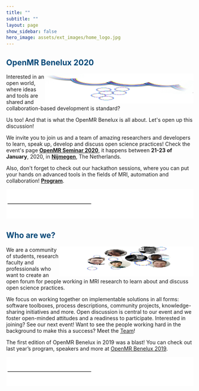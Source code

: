 ```yaml
---
title: ""
subtitle: ""
layout: page
show_sidebar: false
hero_image: assets/ext_images/home_logo.jpg
---
```


## <span style="color:#004777"> OpenMR Benelux 2020 </span> 

<img style="float: right;" src="assets/ext_images/side-column-openmr2020.jpg" width="400" height="80"> 


Interested in an open world, where ideas and tools are shared and collaboration-based development is standard?

Us too! And that is what the OpenMR Benelux is all about. Let's open up this discussion!<br />

We invite you to join us and a team of amazing researchers and developers to learn, speak up, develop and discuss open science practices! Check the event's page [**OpenMR Seminar 2020**](./page-openmrb-2020), it happens between **21-23 of January**, 2020, in  [**Nijmegen**](./page-location-venue.md), The Netherlands.

Also, don't forget to check out our hackathon sessions, where you can put your hands on advanced tools in the fields of MRI, automation and collaboration! [**Program**](./page-program.md).


![alt text](assets/ext_images/post_separator.png)

## <span style="color:#004777"> Who are we? </span>  

<img style="float: right;" src="assets/ext_images/side-column-team.jpg" width="360" height="80"> 

We are a community of students, research faculty and professionals who want to create an open forum for people working in MRI research to learn about and discuss open science practices.

We focus on working together on implementable solutions in all forms: software toolboxes, process descriptions, community projects, knowledge-sharing initiatives and more. Open discussion is central to our event and we foster open-minded attitudes and a readiness to participate. Interested in joining? See our next event! Want to see the people working hard in the background to make this a success? Meet the [Team](./page-team)!

The first edition of OpenMR Benelux in 2019 was a blast! You can check out last year’s program, speakers and more at [OpenMR Benelux 2019](https://openmrbenelux.github.io/openmrb2019/).

![alt text](assets/ext_images/post_separator.png)
